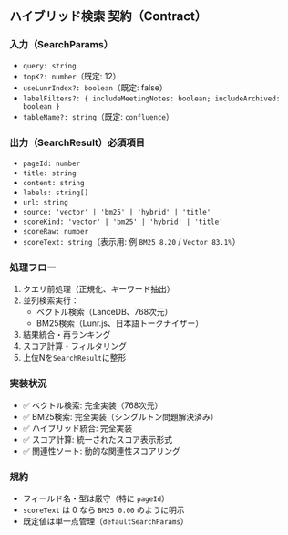 ## ハイブリッド検索 契約（Contract）

### 入力（SearchParams）
- `query: string`
- `topK?: number`（既定: 12）
- `useLunrIndex?: boolean`（既定: false）
- `labelFilters?: { includeMeetingNotes: boolean; includeArchived: boolean }`
- `tableName?: string`（既定: `confluence`）

### 出力（SearchResult）必須項目
- `pageId: number`
- `title: string`
- `content: string`
- `labels: string[]`
- `url: string`
- `source: 'vector' | 'bm25' | 'hybrid' | 'title'`
- `scoreKind: 'vector' | 'bm25' | 'hybrid' | 'title'`
- `scoreRaw: number`
- `scoreText: string`（表示用: 例 `BM25 8.20` / `Vector 83.1%`）

### 処理フロー
1. クエリ前処理（正規化、キーワード抽出）
2. 並列検索実行：
   - ベクトル検索（LanceDB、768次元）
   - BM25検索（Lunr.js、日本語トークナイザー）
3. 結果統合・再ランキング
4. スコア計算・フィルタリング
5. 上位Nを`SearchResult`に整形

### 実装状況
- ✅ ベクトル検索: 完全実装（768次元）
- ✅ BM25検索: 完全実装（シングルトン問題解決済み）
- ✅ ハイブリッド統合: 完全実装
- ✅ スコア計算: 統一されたスコア表示形式
- ✅ 関連性ソート: 動的な関連性スコアリング

### 規約
- フィールド名・型は厳守（特に `pageId`）
- `scoreText` は 0 なら `BM25 0.00` のように明示
- 既定値は単一点管理（`defaultSearchParams`）


